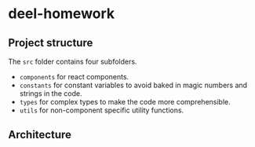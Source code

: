 # deel-homework

## Project structure

The `src` folder contains four subfolders.

- `components` for react components.
- `constants` for constant variables to avoid baked in magic numbers and strings in the code.
- `types` for complex types to make the code more comprehensible.
- `utils` for non-component specific utility functions.

## Architecture

